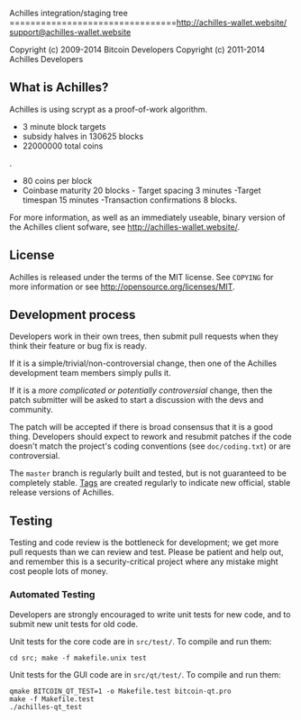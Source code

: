 Achilles integration/staging tree
================================http://achilles-wallet.website/ support@achilles-wallet.website 

Copyright (c) 2009-2014 Bitcoin Developers
Copyright (c) 2011-2014 Achilles Developers

What is Achilles?
----------------

Achilles is using scrypt as a proof-of-work algorithm.
 - 3 minute block targets
 - subsidy halves in 130625 blocks 
 - 22000000 total coins

.
 - 80 coins per block
 - Coinbase maturity 20 blocks - Target spacing 3 minutes -Target timespan 15 minutes -Transaction confirmations	8 blocks.

 For more information, as well as an immediately useable, binary version of
the Achilles client sofware, see http://achilles-wallet.website/.

License
-------

Achilles is released under the terms of the MIT license. See `COPYING` for more
information or see http://opensource.org/licenses/MIT.

Development process
-------------------

Developers work in their own trees, then submit pull requests when they think
their feature or bug fix is ready.

If it is a simple/trivial/non-controversial change, then one of the Achilles
development team members simply pulls it.

If it is a *more complicated or potentially controversial* change, then the patch
submitter will be asked to start a discussion with the devs and community.

The patch will be accepted if there is broad consensus that it is a good thing.
Developers should expect to rework and resubmit patches if the code doesn't
match the project's coding conventions (see `doc/coding.txt`) or are
controversial.

The `master` branch is regularly built and tested, but is not guaranteed to be
completely stable. [Tags](https://github.com/achilles-project/achilles/tags) are created
regularly to indicate new official, stable release versions of Achilles.

Testing
-------

Testing and code review is the bottleneck for development; we get more pull
requests than we can review and test. Please be patient and help out, and
remember this is a security-critical project where any mistake might cost people
lots of money.

### Automated Testing

Developers are strongly encouraged to write unit tests for new code, and to
submit new unit tests for old code.

Unit tests for the core code are in `src/test/`. To compile and run them:

    cd src; make -f makefile.unix test

Unit tests for the GUI code are in `src/qt/test/`. To compile and run them:

    qmake BITCOIN_QT_TEST=1 -o Makefile.test bitcoin-qt.pro
    make -f Makefile.test
    ./achilles-qt_test

